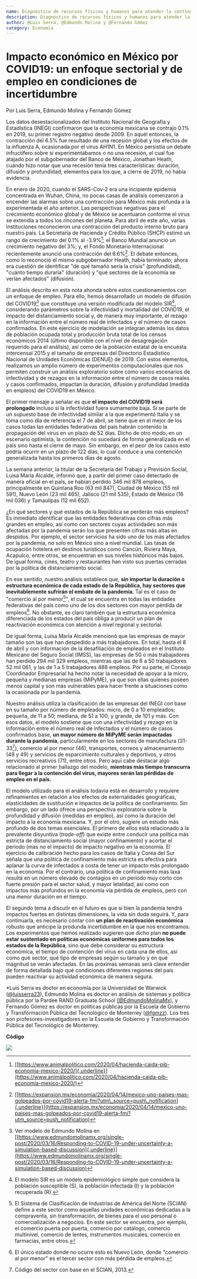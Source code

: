 ```yaml
---
name: Diagnóstico de recursos físicos y humanos para atender la contingencia COVID-19
description: Diagnóstico de recursos físicos y humanos para atender la contingencia COVID-19
author: @Luis Serra, @Edmundo Molina y @Fernando Gómez
category: Economía
---
```

# **Impacto económico en México por COVID19: un enfoque sectorial y de empleo en condiciones de incertidumbre**

Por Luis Serra, Edmundo Molina y Fernando Gómez

Los datos desestacionalizados del Instituto Nacional de Geografía y
Estadística (INEGI) confirmaron que la economía mexicana se contrajo
0.1% en 2019, su primer registro negativo desde 2009. En aquél entonces,
la contracción del 6.5% fue resultado de una recesión global y los
efectos de la influenza A, ocasionada por el virus AH1N1. En México
persistía un debate infructífero sobre si experimentábamos o no una
recesión, el cual fue atajado por el subgobernador del Banco de México,
Jonathan Heath, cuando hizo notar que una recesión tenía tres
características: duración, difusión y profundidad; elementos para los
que, a cierre de 2019, no había evidencia.

En enero de 2020, cuando el SARS-Cov-2 era una incipiente epidemia
concentrada en Wuhan, China, no pocas casas de análisis comenzaron a
encender las alarmas sobre una contracción para México más profunda a la
experimentada el año anterior. Las perspectivas negativas para el
crecimiento económico global y de México se acentuaron conforme el virus
se extendía a todos los rincones del planeta. Para abril de este año,
varias instituciones reconocieron una contracción del producto interno
bruto para nuestro país. La Secretaría de Hacienda y Crédito Público
(SHCP) estimó un rango de crecimiento del 0.1% al -3.9%[^1]; el Banco
Mundial anunció un crecimiento negativo del 3%; y, el Fondo Monetario
Internacional recientemente anunció una contracción del 6.6%[^2]. El
debate entonces, como lo reconoció el mismo subgobernador Heath, había
terminado; ahora era cuestión de identificar "de qué tamaño sería la
crisis" (profundidad), "cuánto tiempo duraría" (duración) y "qué
sectores de la economía se verían afectados" (difusión).

El análisis descrito en esta nota ahonda sobre estos cuestionamientos
con un enfoque de empleo. Para ello, hemos desarrollado un modelo de
difusión del COVID19[^3] que constituye una versión modificada del
modelo SIR[^4], considerando parámetros sobre la infectividad y
mortalidad del COVID19, el impacto del distanciamiento social y, de
manera muy importante, el rezago en la información entre el número real
de infectados y el número de casos confirmados. En este ejercicio de
modelación se integran además los datos de población ocupada total y
producción bruta total de los censos económicos 2014 (último disponible
con el nivel de desagregación requerido para el análisis), así como de
la población estatal de la encuesta intercensal 2015 y el tamaño de
empresas del Directorio Estadístico Nacional de Unidades Económicas
(DENUE) de 2019. Con estos elementos, realizamos un amplio número de
experimentos computacionales que nos permiten construir un análisis
exploratorio sobre cómo varios escenarios de infectividad y de rezagos
en la información entre el número de casos reales y casos confirmados,
impactan la duración, difusión y profundidad (medida en empleos) del
COVID19 en México.

El primer mensaje a señalar es que **el impacto del COVID19 será
prolongado** incluso si la infectividad fuera sumamente baja. Si se
parte de un supuesto base de infectividad similar a la que experimentó
Italia y se toma como día de referencia el 7 de abril, se tiene que en
el mejor de los casos todas las entidades federativas del país habrán
contenido la propagación del virus en un plazo de 52 días. Dicho de otro
modo, en un escenario optimista, la contención no sucedará de forma
generalizada en el país sino hasta el cierre de mayo. Sin embargo, en el
peor de los casos esto podría ocurrir en un plazo de 122 días, lo cual
conduce a una contención generalizada hasta los primeros días de agosto.

La semana anterior, la titular de la Secretaría del Trabajo y Previsión
Social, Luisa María Alcalde, informó que, a partir del primer caso
detectado de manera oficial en el país, se habían perdido 346 mil 878
empleos, principalmente en Quintana Roo (63 mil 847), Ciudad de México
(55 mil 591), Nuevo León (23 mil 465), Jalisco (21 mil 535), Estado de
México (16 mil 036) y Tamaulipas (12 mil 652).

¿En qué sectores y qué estados de la República se perderán más empleos?
Es inmediato identificar que las entidades federativas con cifras más
grandes en empleo, así como con sectores cuyas actividades son más
afectadas por la pandemia serán los que presenten cifras más altas en
despidos. Por ejemplo, el sector servicios ha sido uno de los más
afectados por la pandemia, no solo en México sino a nivel mundial. Las
tasas de ocupación hotelera en destinos turísticos como Cancún, Riviera
Maya, Acapulco, entre otros, se encuentran en sus niveles históricos más
bajos. De igual forma, cines, teatro y restaurantes han visto sus
puertas cerradas por la política de distanciamiento social.

En ese sentido, nuestro análisis establece que, **sin importar la
duración o estructura económica de cada estado de la República, hay
sectores que inevitablemente sufrirán el embate de la pandemia**. Tal es
el caso de "comercio al por menor[^5]", el cual se encuentra en todas
las entidades federativas del país como uno de los dos sectores con
mayor pérdida de empleos[^6]. No obstante, es claro también que la
estructura económica diferenciada de los estados del país obliga a
producir un plan de reactivación económica con atención a nivel regional
y sectorial.

De igual forma, Luisa María Alcalde mencionó que las empresas de mayor
tamaño son las que han despedido a más trabajadores. En total, hasta el
8 de abril y con información de la desafiliación de empleados en el
Instituto Mexicano del Seguro Social (IMSS), las empresas de 50 o más
trabajadores han perdido 294 mil 329 empleos, mientras que las de 6 a 50
trabajadores 52 mil 061, y las de 1 a 5 trabajadores 488 empleos. Por su
parte, el Consejo Coordinador Empresarial ha hecho notar la necesidad de
apoyar a la micro, pequeña y medianas empresas (MiPyME), ya que son
ellas quienes poseen menos capital y son más vulnerables para hacer
frente a situaciones como la ocasionada por la pandemia.

Nuestro análisis utiliza la clasificación de las empresas del INEGI con
base en su tamaño por número de empleados: micro, de 0 a 10 empleados;
pequeña, de 11 a 50; mediana, de 51 a 100; y grande, de 101 y más. Con
esos datos, el modelo sostiene que con una infectividad y rezago en la
información entre el número real de infectados y el número de casos
confirmados base, **un mayor número de** **MiPyME serán impactadas
durante la pandemia**, particularmente en los sectores de manufactura
(31-33[^7]), comercio al por menor (46), transportes, correos y
almacenamiento (48 y 49) y servicios de esparcimiento culturales y
deportivos, y otros servicios recreativos (71), entre otros. Pero aquí
cabe destacar algo relacionado al primer hallazgo del modelo, **mientras
más tiempo transcurra para llegar a la contención del virus, mayores
serán las pérdidas de empleo en el país.**

El modelo utilizado para el análisis todavía está en desarrollo y
requiere refinamientos en relación a los efectos de externalidades
geográficas, elasticidades de sustitución e impactos de la política de
confinamiento. Sin embargo, por un lado ofrece una perspectiva
exploratoria sobre la profundidad y difusión (medidas en empleo), así
como la duración del impacto a la economía mexicana. Y, por el otro,
sugiere un estudio más profundo de dos temas esenciales. El primero de
ellos está relacionado a la prevalente disyuntiva (*trade-off*) que
existe entre conducir una política más estricta de distanciamiento
social (mayor confinamiento) y acortar el periodo (mas no el impacto) de
impacto negativo en la economía. El ejercicio de calibración hecho para
los casos de Italia y Corea del Sur señala que una política de
confinamiento más estricta es efectiva para aplanar la curva de
infectados a costa de tener un impacto más prolongado en la economía.
Por el contrario, una política de confinamiento más laxa resulta en un
número elevado de contagios en un periodo muy corto con fuerte presión
para el sector salud, y mayor letalidad, así como con impactos más
profundos en la economía vía pérdida de empleos, pero con una menor
duración en el tiempo.

El segundo tema a discutir en el futuro es que si bien la pandemia
tendrá impactos fuertes en distintas dimensiones, la vida sin duda
seguirá. Y, para continuarla, es necesario contar con **un plan de
reactivación económica** robusto que anticipe la produnda incertidumbre
en la que nos encontramos. Los experimentos que hemos realizado sugieren
que dicho plan **no puede estar sustentado en políticas económicas
uniformes para todos los estados de la República**, sino que debe
considerar su estructura económica, el tiempo de contención del virus en
cada una de ellos, así como qué sector, qué tipo de empresas según su
tamaño y en qué magnitud se verán afectadas. En las próximas semanas
será clave entender de forma detallada bajo qué condiciones diferentes
regiones del país pueden reactivar su actividad económica de manera
segura.

\*Luis Serra es doctor en economía por la Universidad de Warwick
([\@luisserra23](https://twitter.com/luisserra23)), Edmundo Molina es
doctor en análisis de sistemas y política pública por la Pardee RAND
Graduate School
[(\@EdmundoMolinaMx),](https://twitter.com/EdmundoMolinaMx) y Fernando
Gómez es doctor en políticas públicas por la Escuela de Gobierno y
Transformación Pública del Tecnológico de Monterrey
([\@fgmzz](https://twitter.com/fgmzz)). Los tres son
profesores-investigadores en la Escuela de Gobierno y Transformación
Pública del Tecnológico de Monterrey.

**Código**
<div class='tableauPlaceholder' id='viz1586919613795' style='position: relative'><noscript><a href='#'><img alt=' ' src='https:&#47;&#47;public.tableau.com&#47;static&#47;images&#47;me&#47;mexicovid19_modelacin&#47;MXCOVIDANALYSIS&#47;1_rss.png' style='border: none' /></a></noscript><object class='tableauViz'  style='display:none;'><param name='host_url' value='https%3A%2F%2Fpublic.tableau.com%2F' /> <param name='embed_code_version' value='3' /> <param name='site_root' value='' /><param name='name' value='mexicovid19_modelacin&#47;MXCOVIDANALYSIS' /><param name='tabs' value='no' /><param name='toolbar' value='yes' /><param name='static_image' value='https:&#47;&#47;public.tableau.com&#47;static&#47;images&#47;me&#47;mexicovid19_modelacin&#47;MXCOVIDANALYSIS&#47;1.png' /> <param name='animate_transition' value='yes' /><param name='display_static_image' value='yes' /><param name='display_spinner' value='yes' /><param name='display_overlay' value='yes' /><param name='display_count' value='yes' /><param name='filter' value='publish=yes' /></object></div>                <script type='text/javascript'>                    var divElement = document.getElementById('viz1586919613795');                    var vizElement = divElement.getElementsByTagName('object')[0];                    vizElement.style.width='1516px';vizElement.style.height='991px';                    var scriptElement = document.createElement('script');                    scriptElement.src = 'https://public.tableau.com/javascripts/api/viz_v1.js';                    vizElement.parentNode.insertBefore(scriptElement, vizElement);                </script>



[^1]: [[https://www.animalpolitico.com/2020/04/hacienda-caida-pib-economia-mexico-2020/]{.underline}](https://www.animalpolitico.com/2020/04/hacienda-caida-pib-economia-mexico-2020/)

[^2]: [[https://expansion.mx/economia/2020/04/14/mexico-uno-paises-mas-golpeados-por-covid19-alerta-fmi?utm\_source=push\_notification]{.underline}](https://expansion.mx/economia/2020/04/14/mexico-uno-paises-mas-golpeados-por-covid19-alerta-fmi?utm_source=push_notification)

[^3]: Ver modelo de Edmundo Molina en
    [[https://www.edmundomolinamx.org/single-post/2020/03/16/Responding-to-COVID-19-under-uncertainty-a-simulation-based-discussion]{.underline}](https://www.edmundomolinamx.org/single-post/2020/03/16/Responding-to-COVID-19-under-uncertainty-a-simulation-based-discussion)

[^4]: El modelo SIR es un modelo epidemiológico simple que considera la
    población susceptible (S), la población infectada (I) y la población
    recuperada (R).

[^5]: El Sistema de Clasificación de Industrias de América del Norte
    (SCIAN) define a este sector como aquellas unidades económicas
    dedicadas a la compraventa, sin transformación, de bienes para el
    uso personal o comercialización a negocios. En este sector se
    encuentra, por ejemplo, el comercio puerta por puerta, comercio por
    catálogo, comercio multinivel, comercio de lentes, instrumentos
    musicales, comercio en farmacias, entre otros.

[^6]: El único estado donde no ocurre esto es Nuevo León, donde
    "comercio al por menor" es el tercer sector con más pérdida de
    empleos.

[^7]: Código del sector con base en el SCIAN, 2013.
